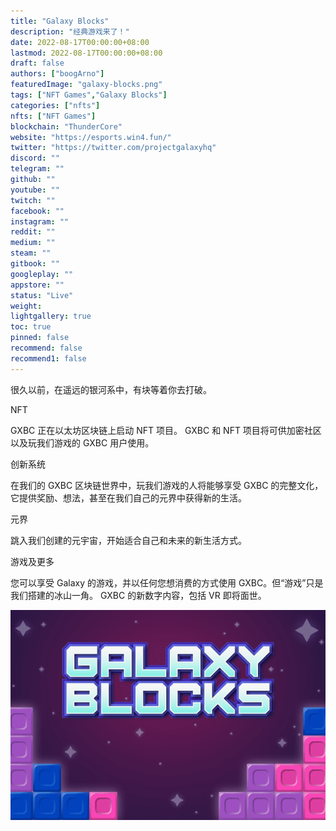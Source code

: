 ```yaml
---
title: "Galaxy Blocks"
description: "经典游戏来了！"
date: 2022-08-17T00:00:00+08:00
lastmod: 2022-08-17T00:00:00+08:00
draft: false
authors: ["boogArno"]
featuredImage: "galaxy-blocks.png"
tags: ["NFT Games","Galaxy Blocks"]
categories: ["nfts"]
nfts: ["NFT Games"]
blockchain: "ThunderCore"
website: "https://esports.win4.fun/"
twitter: "https://twitter.com/projectgalaxyhq"
discord: ""
telegram: ""
github: ""
youtube: ""
twitch: ""
facebook: ""
instagram: ""
reddit: ""
medium: ""
steam: ""
gitbook: ""
googleplay: ""
appstore: ""
status: "Live"
weight: 
lightgallery: true
toc: true
pinned: false
recommend: false
recommend1: false
---
```

很久以前，在遥远的银河系中，有块等着你去打破。

NFT

GXBC 正在以太坊区块链上启动 NFT 项目。 GXBC 和 NFT 项目将可供加密社区以及玩我们游戏的 GXBC 用户使用。

创新系统

在我们的 GXBC 区块链世界中，玩我们游戏的人将能够享受 GXBC 的完整文化，它提供奖励、想法，甚至在我们自己的元界中获得新的生活。

元界



跳入我们创建的元宇宙，开始适合自己和未来的新生活方式。

游戏及更多

您可以享受 Galaxy 的游戏，并以任何您想消费的方式使用 GXBC。但“游戏”只是我们搭建的冰山一角。 GXBC 的新数字内容，包括 VR 即将面世。

![galaxy-blocks-games-thundercore-image1_c56939ea4c81f6b231e60210a4627389](galaxy-blocks-games-thundercore-image1_c56939ea4c81f6b231e60210a4627389.png)
